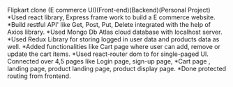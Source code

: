 Flipkart clone (E commerce UI)(Front-end)(Backend)(Personal Project)
*Used react library, Express frame work to build a E commerce website.
*Build restful API' like Get, Post, Put, Delete integrated with the help of Axios library.
*Used Mongo Db Atlas cloud database with localhost server.
*Used Redux Library for storing logged in user data and products data as well.
*Added functionalities like Cart page where user can add, remove or update the cart items.
*Used react-router dom to for single-paged UI. Connected over 4,5 pages like Login page, sign-up page,
*Cart page , landing page, product landing page, product display page.
*Done protected routing from frontend.
